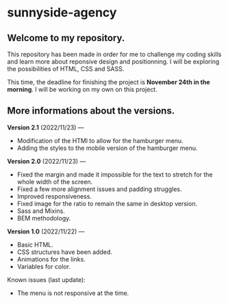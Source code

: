 # sunnyside-agency

## Welcome to my repository.
This repository has been made in order for me to challenge my coding skills and learn more about reponsive design and positionning. I will be exploring the possibilities of HTML, CSS and SASS.

This time, the deadline for finishing the project is **November 24th in the morning**. I will be working on my own on this project.

## More informations about the versions.

**Version 2.1** (2022/11/23) —
- Modification of the HTMl to allow for the hamburger menu.
- Adding the styles to the mobile version of the hamburger menu.

**Version 2.0** (2022/11/23) —

- Fixed the margin and made it impossible for the text to stretch for the whole width of the screen. 
- Fixed a few more alignment issues and padding struggles.
- Improved responsiveness.
- Fixed image for the ratio to remain the same in desktop version.
- Sass and Mixins.
- BEM methodology.


**Version 1.0** (2022/11/22) — 

- Basic HTML.
- CSS structures have been added.
- Animations for the links.
- Variables for color.

Known issues (last update): 
- The menu is not responsive at the time.